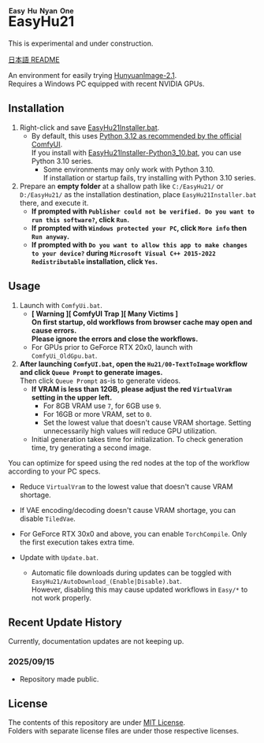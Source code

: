 ﻿<!-- Ruby for English is easy Hu Nyan One -->
# <ruby>EasyHu21<rt>Easy Hu Nyan One</rt></ruby>

This is experimental and under construction.

[日本語 README](README.md)

An environment for easily trying [HunyuanImage-2.1](https://github.com/Tencent-Hunyuan/HunyuanImage-2.1).  
Requires a Windows PC equipped with recent NVIDIA GPUs.

## Installation

1. Right-click and save [EasyHu21Installer.bat](https://github.com/Zuntan03/EasyHu21/raw/main/EasyHu21/EasyHu21Installer.bat?ver=0).
	- By default, this uses [Python 3.12 as recommended by the official ComfyUI](https://github.com/comfyanonymous/ComfyUI#manual-install-windows-linux).  
	If you install with [EasyHu21Installer-Python3_10.bat](https://github.com/Zuntan03/EasyHu21/raw/main/EasyHu21/EasyHu21Installer-Python3_10.bat?ver=0), you can use Python 3.10 series.
		- Some environments may only work with Python 3.10.  
		If installation or startup fails, try installing with Python 3.10 series.
2. Prepare an **empty folder** at a shallow path like `C:/EasyHu21/` or `D:/EasyHu21/` as the installation destination, place `EasyHu21Installer.bat` there, and execute it.
	- **If prompted with `Publisher could not be verified. Do you want to run this software?`, click `Run`.**
	- **If prompted with `Windows protected your PC`, click `More info` then `Run anyway`.**
	- **If prompted with `Do you want to allow this app to make changes to your device?` during `Microsoft Visual C++ 2015-2022 Redistributable` installation, click `Yes`.**
	<!-- - **A [Civitai](https://civitai.com/) API key is required to download necessary files, so please enter it following the on-screen instructions and [online tutorials](https://www.google.com/search?q=civitai+api+key).** -->

## Usage

1. Launch with `ComfyUi.bat`.
	- **[ Warning ][ ComfyUI Trap ][ Many Victims ]  
	On first startup, old workflows from browser cache may open and cause errors.  
	Please ignore the errors and close the workflows.**
	- For GPUs prior to GeForce RTX 20x0, launch with `ComfyUi_OldGpu.bat`.
2. **After launching `ComfyUI.bat`, open the `Hu21/00-TextToImage` workflow and click `Queue Prompt` to generate images.**  
Then click `Queue Prompt` as-is to generate videos.
	- **If VRAM is less than 12GB, please adjust the red `VirtualVram` setting in the upper left.**
		- For 8GB VRAM use `7`, for 6GB use `9`.
		- For 16GB or more VRAM, set to `0`.
		- Set the lowest value that doesn't cause VRAM shortage. Setting unnecessarily high values will reduce GPU utilization.
	- Initial generation takes time for initialization. To check generation time, try generating a second image.

You can optimize for speed using the red nodes at the top of the workflow according to your PC specs.
- Reduce `VirtualVram` to the lowest value that doesn't cause VRAM shortage.
- If VAE encoding/decoding doesn't cause VRAM shortage, you can disable `TiledVae`.
- For GeForce RTX 30x0 and above, you can enable `TorchCompile`. Only the first execution takes extra time.

- Update with `Update.bat`.
	- Automatic file downloads during updates can be toggled with `EasyHu21/AutoDownload_(Enable|Disable).bat`.  
	However, disabling this may cause updated workflows in `Easy/*` to not work properly.

## Recent Update History

<!-- [Update History](https://github.com/Zuntan03/EasyHu21/wiki/ChangeLog) -->

<!--
README.md を英訳して README_en.md を更新します。更新履歴をよく更新します。EasyHu21/wiki/ へのリンクは変更禁止。「ドキュメント」内は変更禁止。
-->

Currently, documentation updates are not keeping up.

### 2025/09/15

- Repository made public.

## License

The contents of this repository are under [MIT License](./LICENSE.txt).  
Folders with separate license files are under those respective licenses.